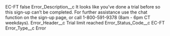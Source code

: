 <?xml version="1.0" encoding="UTF-8"?>
<CustomMetadata xmlns="http://soap.sforce.com/2006/04/metadata" xmlns:xsi="http://www.w3.org/2001/XMLSchema-instance" xmlns:xsd="http://www.w3.org/2001/XMLSchema">
    <label>EC-FT</label>
    <protected>false</protected>
    <values>
        <field>Error_Description__c</field>
        <value xsi:type="xsd:string">It looks like you’ve done a trial before so this sign-up can’t be completed. For further assistance use the chat function on the sign-up page, or call 1-800-591-9378 (8am - 6pm CT weekdays).</value>
    </values>
    <values>
        <field>Error_Header__c</field>
        <value xsi:type="xsd:string">Trial limit reached</value>
    </values>
    <values>
        <field>Error_Status_Code__c</field>
        <value xsi:type="xsd:string">EC-FT</value>
    </values>
    <values>
        <field>Error_Type__c</field>
        <value xsi:type="xsd:string">Error</value>
    </values>
</CustomMetadata>
